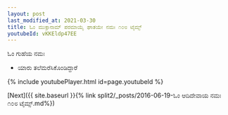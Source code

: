 ```yaml
---
layout: post
last_modified_at: 2021-03-30
title: ಓಂ ಮುಕ್ತಾನಾಮ್ ಪರಮಾಯೈ ಘಾತಯೇ ನಮಃ ೧೦೮ ಟೈಮ್ಸ್
youtubeId: vKKEldp47EE
---
```

 
 
 ಓಂ ಗುಹೆಯ ನಮಃ  
 
 -  ಯಾರು ತಲೆಮರೆಸಿಕೊಂಡಿದ್ದಾರೆ 
 
  
 
  
 
 
 
 
 
 


{% include youtubePlayer.html id=page.youtubeId %}
 
[Next]({{ site.baseurl }}{% link  split2/_posts/2016-06-19-ಓಂ ಆದಿದೇವಾಯ ನಮಃ ೧೦೮ ಟೈಮ್ಸ್.md%})
 
